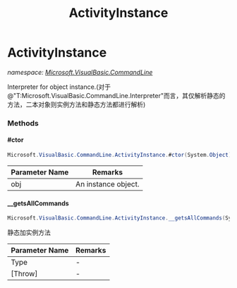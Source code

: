 ﻿---
title: ActivityInstance
---

# ActivityInstance
_namespace: [Microsoft.VisualBasic.CommandLine](N-Microsoft.VisualBasic.CommandLine.html)_

Interpreter for object instance.(对于@"T:Microsoft.VisualBasic.CommandLine.Interpreter"而言，其仅解析静态的方法，二本对象则实例方法和静态方法都进行解析)



### Methods

#### #ctor
```csharp
Microsoft.VisualBasic.CommandLine.ActivityInstance.#ctor(System.Object)
```


|Parameter Name|Remarks|
|--------------|-------|
|obj|An instance object.|


#### __getsAllCommands
```csharp
Microsoft.VisualBasic.CommandLine.ActivityInstance.__getsAllCommands(System.Type,System.Boolean)
```
静态加实例方法

|Parameter Name|Remarks|
|--------------|-------|
|Type|-|
|[Throw]|-|



